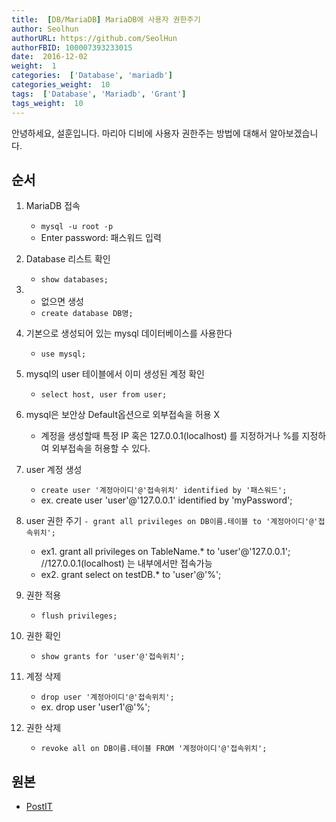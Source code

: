 ```yaml
---
title:  [DB/MariaDB] MariaDB에 사용자 권한주기
author: Seolhun
authorURL: https://github.com/SeolHun
authorFBID: 100007393233015
date:  2016-12-02
weight:  1
categories:  ['Database', 'mariadb']
categories_weight:  10
tags:  ['Database', 'Mariadb', 'Grant']
tags_weight:  10
---
```

안녕하세요, 설훈입니다.
마리아 디비에 사용자 권한주는 방법에 대해서 알아보겠습니다.

## 순서
1. MariaDB 접속
    - `mysql -u root -p`
    - Enter password: 패스워드 입력

2. Database 리스트 확인
    - `show databases;`
3. - 없으면 생성
    - `create database DB명;`

4. 기본으로 생성되어 있는 mysql 데이터베이스를 사용한다
    - `use mysql;`

5. mysql의 user 테이블에서 이미 생성된 계정 확인
    - `select host, user from user;`

6. mysql은 보안상 Default옵션으로 외부접속을 허용 X
    - 계정을 생성할때 특정 IP 혹은 127.0.0.1(localhost) 를 지정하거나 %를 지정하여 외부접속을 허용할 수 있다.

7. user 계정 생성
    - `create user '계정아이디'@'접속위치' identified by '패스워드';`
    - ex. create user 'user'@'127.0.0.1' identified by 'myPassword';


8. user 권한 주기
    `- grant all privileges on DB이름.테이블 to '계정아이디'@'접속위치';`
    - ex1. grant all privileges on TableName.* to 'user'@'127.0.0.1'; //127.0.0.1(localhost) 는 내부에서만 접속가능
    - ex2. grant select on testDB.* to 'user'@'%';

9. 권한 적용
    - `flush privileges;`

10. 권한 확인
    - `show grants for 'user'@'접속위치';`

11. 계정 삭제
    - `drop user '계정아이디'@'접속위치';`
    - ex. drop user 'user1'@'%';

12. 권한 삭제
    - `revoke all on DB이름.테이블 FROM '계정아이디'@'접속위치';`

## 원본
- [PostIT](http://postitforhooney.tistory.com/entry/MySql-Mariadb-MYsql-사용자-권한주기-및-확인?category=652294)
